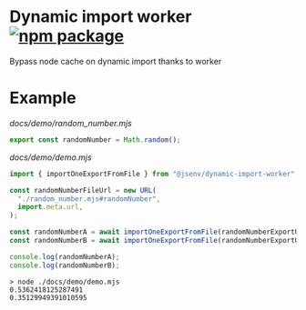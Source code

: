 # Dynamic import worker [![npm package](https://img.shields.io/npm/v/@jsenv/dynamic-import-worker.svg?logo=npm&label=package)](https://www.npmjs.com/package/@jsenv/dynamic-import-worker)

Bypass node cache on dynamic import thanks to worker

# Example

_docs/demo/random_number.mjs_

```js
export const randomNumber = Math.random();
```

_docs/demo/demo.mjs_

```js
import { importOneExportFromFile } from "@jsenv/dynamic-import-worker";

const randomNumberFileUrl = new URL(
  "./random_number.mjs#randomNumber",
  import.meta.url,
);

const randomNumberA = await importOneExportFromFile(randomNumberExportUrl);
const randomNumberB = await importOneExportFromFile(randomNumberExportUrl);

console.log(randomNumberA);
console.log(randomNumberB);
```

```console
> node ./docs/demo/demo.mjs
0.5362418125287491
0.35129949391010595
```

